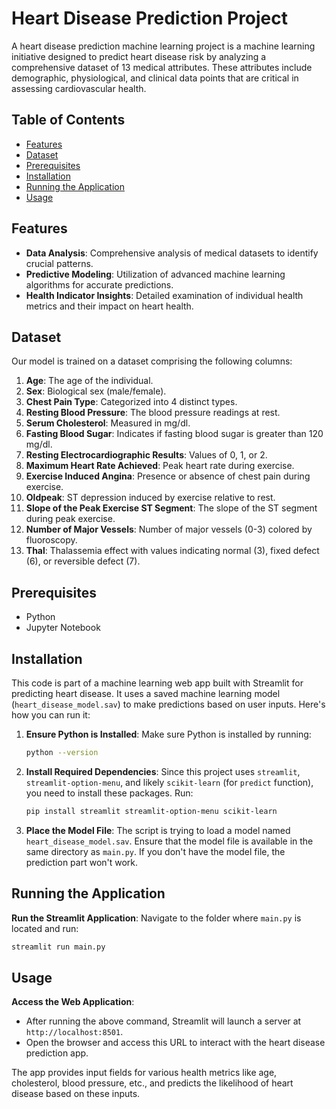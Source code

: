 
# Heart Disease Prediction Project

A heart disease prediction machine learning project is a machine learning initiative designed to predict heart disease risk by analyzing a comprehensive dataset of 13 medical attributes. These attributes include demographic, physiological, and clinical data points that are critical in assessing cardiovascular health.


## Table of Contents

- [Features](#features)
- [Dataset](#dataset)
- [Prerequisites](#prerequisites)
- [Installation](#installation)
- [Running the Application](#running-the-application)
- [Usage](#usage)


## Features
- **Data Analysis**: Comprehensive analysis of medical datasets to identify crucial patterns.
- **Predictive Modeling**: Utilization of advanced machine learning algorithms for accurate predictions.
- **Health Indicator Insights**: Detailed examination of individual health metrics and their impact on heart health.

## Dataset
Our model is trained on a dataset comprising the following columns:
1. **Age**: The age of the individual.
2. **Sex**: Biological sex (male/female).
3. **Chest Pain Type**: Categorized into 4 distinct types.
4. **Resting Blood Pressure**: The blood pressure readings at rest.
5. **Serum Cholesterol**: Measured in mg/dl.
6. **Fasting Blood Sugar**: Indicates if fasting blood sugar is greater than 120 mg/dl.
7. **Resting Electrocardiographic Results**: Values of 0, 1, or 2.
8. **Maximum Heart Rate Achieved**: Peak heart rate during exercise.
9. **Exercise Induced Angina**: Presence or absence of chest pain during exercise.
10. **Oldpeak**: ST depression induced by exercise relative to rest.
11. **Slope of the Peak Exercise ST Segment**: The slope of the ST segment during peak exercise.
12. **Number of Major Vessels**: Number of major vessels (0-3) colored by fluoroscopy.
13. **Thal**: Thalassemia effect with values indicating normal (3), fixed defect (6), or reversible defect (7).


## Prerequisites

- Python
- Jupyter Notebook


## Installation

This code is part of a machine learning web app built with Streamlit for predicting heart disease. It uses a saved machine learning model (`heart_disease_model.sav`) to make predictions based on user inputs. Here's how you can run it:

1. **Ensure Python is Installed**:
   Make sure Python is installed by running:
   ```bash
   python --version
   ```

2. **Install Required Dependencies**:
   Since this project uses `streamlit`, `streamlit-option-menu`, and likely `scikit-learn` (for `predict` function), you need to install these packages. Run:
   ```bash
   pip install streamlit streamlit-option-menu scikit-learn
   ```

3. **Place the Model File**:
   The script is trying to load a model named `heart_disease_model.sav`. Ensure that the model file is available in the same directory as `main.py`. If you don't have the model file, the prediction part won't work.


## Running the Application

**Run the Streamlit Application**:
   Navigate to the folder where `main.py` is located and run:
   ```bash
   streamlit run main.py
   ```

## Usage

**Access the Web Application**:
   - After running the above command, Streamlit will launch a server at `http://localhost:8501`.
   - Open the browser and access this URL to interact with the heart disease prediction app.


The app provides input fields for various health metrics like age, cholesterol, blood pressure, etc., and predicts the likelihood of heart disease based on these inputs.